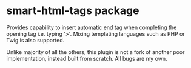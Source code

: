 # smart-html-tags package

Provides capability to insert automatic end tag when completing the opening tag
i.e. typing '>'. Mixing templating languages such as PHP or Twig is also supported.

Unlike majority of all the others, this plugin is not a fork of another poor
implementation, instead built from scratch. All bugs are my own.
